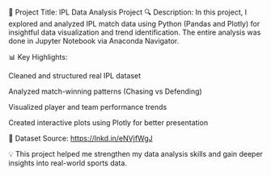 🚀 Project Title: IPL Data Analysis Project
🔍 Description:
In this project, I explored and analyzed IPL match data using Python (Pandas and Plotly) for insightful data visualization and trend identification. The entire analysis was done in Jupyter Notebook via Anaconda Navigator.

📊 Key Highlights:

Cleaned and structured real IPL dataset

Analyzed match-winning patterns (Chasing vs Defending)

Visualized player and team performance trends

Created interactive plots using Plotly for better presentation


📁 Dataset Source:
https://lnkd.in/eNVjfWgJ

💡 This project helped me strengthen my data analysis skills and gain deeper insights into real-world sports data.

